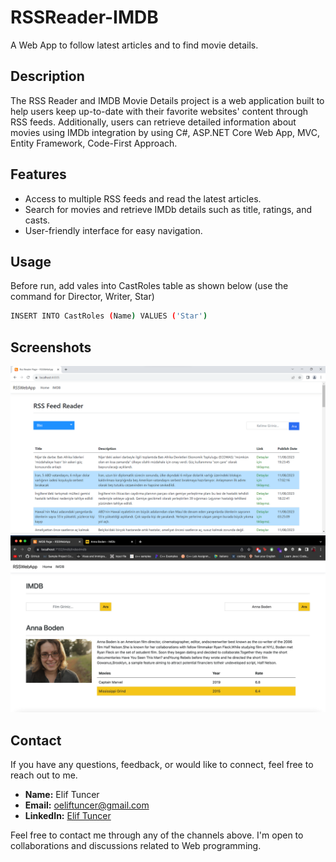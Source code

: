 ﻿# RSSReader-IMDB
A Web App to follow latest articles and to find movie details.

## Description

The RSS Reader and IMDB Movie Details project is a web application built to help users keep up-to-date with their favorite websites' content through RSS feeds. Additionally, users can retrieve detailed information about movies using IMDb integration by using C#, ASP.NET Core Web App, MVC, Entity Framework, Code-First Approach.


## Features

- Access to multiple RSS feeds and read the latest articles.
- Search for movies and retrieve IMDb details such as title, ratings, and casts.
- User-friendly interface for easy navigation.

## Usage

Before run, add vales into CastRoles table as shown below (use the command for Director, Writer, Star)
```bash
INSERT INTO CastRoles (Name) VALUES ('Star')
```
## Screenshots

![Rss Reader](image.png)
![IMDB-Cast-Search](image-1.png)


## Contact

If you have any questions, feedback, or would like to connect, feel free to reach out to me.

- **Name:** Elif Tuncer
- **Email:** oeliftuncer@gmail.com
- **LinkedIn:** [Elif Tuncer](https://www.linkedin.com/in/elif-tuncer/)

Feel free to contact me through any of the channels above. I'm open to collaborations and discussions related to Web programming.
